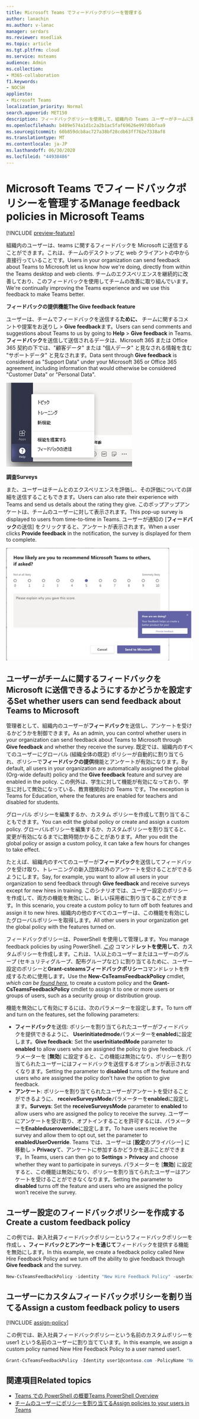 ```yaml
---
title: Microsoft Teams でフィードバックポリシーを管理する
author: lanachin
ms.author: v-lanac
manager: serdars
ms.reviewer: msedliak
ms.topic: article
ms.tgt.pltfrm: cloud
ms.service: msteams
audience: Admin
ms.collection:
- M365-collaboration
f1.keywords:
- NOCSH
appliesto:
- Microsoft Teams
localization_priority: Normal
search.appverid: MET150
description: フィードバックポリシーを使用して、組織内の Teams ユーザーがチームに関するフィードバックを Microsoft に送信できるかどうかを制御する方法について説明します。
ms.openlocfilehash: b489e574a1d1c2a2b1ac5faf69626e997dbbfaa9
ms.sourcegitcommit: 60b859dcb8ac727a38bf28cdb63ff762e7338af8
ms.translationtype: MT
ms.contentlocale: ja-JP
ms.lasthandoff: 06/30/2020
ms.locfileid: "44938486"
---
```

# <a name="manage-feedback-policies-in-microsoft-teams"></a><span data-ttu-id="d19c5-103">Microsoft Teams でフィードバックポリシーを管理する</span><span class="sxs-lookup"><span data-stu-id="d19c5-103">Manage feedback policies in Microsoft Teams</span></span>

[!INCLUDE [preview-feature](includes/preview-feature.md)]

<span data-ttu-id="d19c5-104">組織内のユーザーは、teams に関するフィードバックを Microsoft に送信することができます。これは、チームのデスクトップと web クライアントの中から直接行っていることです。</span><span class="sxs-lookup"><span data-stu-id="d19c5-104">Users in your organization can send feedback about Teams to Microsoft let us know how we're doing, directly from within the Teams desktop and web clients.</span></span> <span data-ttu-id="d19c5-105">チームのエクスペリエンスを継続的に改善しており、このフィードバックを使用してチームの改善に取り組んでいます。</span><span class="sxs-lookup"><span data-stu-id="d19c5-105">We're continually improving the Teams experience and we use this feedback to make Teams better.</span></span>

<span data-ttu-id="d19c5-106">**フィードバックの提供機能**</span><span class="sxs-lookup"><span data-stu-id="d19c5-106">**The Give feedback feature**</span></span>

<span data-ttu-id="d19c5-107">ユーザーは、チームでフィードバックを送信する**ために、** チームに関するコメントや提案をお送りし  >  **Give feedback**ます。</span><span class="sxs-lookup"><span data-stu-id="d19c5-107">Users can send comments and suggestions about Teams to us by going to **Help** > **Give feedback** in Teams.</span></span> <span data-ttu-id="d19c5-108">**フィードバック**を送信して送信されるデータは、Microsoft 365 または Office 365 契約の下では、"顧客データ" または "個人データ" と見なされる情報を含む "サポートデータ" と見なされます。</span><span class="sxs-lookup"><span data-stu-id="d19c5-108">Data sent through **Give feedback** is considered as "Support Data" under your Microsoft 365 or Office 365 agreement, including information that would otherwise be considered "Customer Data" or "Personal Data".</span></span>

![Teams の [フィードバックの提供] オプションのスクリーンショット](media/manage-feedback-policies-in-teams-give-feedback.png)

<span data-ttu-id="d19c5-110">**調査**</span><span class="sxs-lookup"><span data-stu-id="d19c5-110">**Surveys**</span></span>

<span data-ttu-id="d19c5-111">また、ユーザーはチームとのエクスペリエンスを評価し、その評価についての詳細を送信することもできます。</span><span class="sxs-lookup"><span data-stu-id="d19c5-111">Users can also rate their experience with Teams and send us details about the rating they give.</span></span> <span data-ttu-id="d19c5-112">このポップアップアンケートは、チームのユーザーに対して表示されます。</span><span class="sxs-lookup"><span data-stu-id="d19c5-112">This pop-up survey is displayed to users from time-to-time in Teams.</span></span> <span data-ttu-id="d19c5-113">ユーザーが通知の [**フィードバック**の送信] をクリックすると、アンケートが表示されます。</span><span class="sxs-lookup"><span data-stu-id="d19c5-113">When a user clicks **Provide feedback** in the notification, the survey is displayed for them to complete.</span></span>

![Teams でのアンケート通知とフォームのスクリーンショット](media/manage-feedback-policies-in-teams-survey.png)

## <a name="set-whether-users-can-send-feedback-about-teams-to-microsoft"></a><span data-ttu-id="d19c5-115">ユーザーがチームに関するフィードバックを Microsoft に送信できるようにするかどうかを設定する</span><span class="sxs-lookup"><span data-stu-id="d19c5-115">Set whether users can send feedback about Teams to Microsoft</span></span>

<span data-ttu-id="d19c5-116">管理者として、組織内のユーザーが**フィードバック**を送信し、アンケートを受けるかどうかを制御できます。</span><span class="sxs-lookup"><span data-stu-id="d19c5-116">As an admin, you can control whether users in your organization can send feedback about Teams to Microsoft through **Give feedback** and whether they receive the survey.</span></span> <span data-ttu-id="d19c5-117">既定では、組織内のすべてのユーザーにグローバル (組織全体の既定) ポリシーが自動的に割り当てられ、ポリシーで**フィードバックの提供**機能とアンケートが有効になります。</span><span class="sxs-lookup"><span data-stu-id="d19c5-117">By default, all users in your organization are automatically assigned the global (Org-wide default) policy and the **Give feedback** feature and survey are enabled in the policy.</span></span> <span data-ttu-id="d19c5-118">この例外は、学生に対して機能が有効になっており、学生に対して無効になっている、教育機関向けの Teams です。</span><span class="sxs-lookup"><span data-stu-id="d19c5-118">The exception is Teams for Education, where the features are enabled for teachers and disabled for students.</span></span>

<span data-ttu-id="d19c5-119">グローバル ポリシーを編集するか、カスタム ポリシーを作成して割り当てることもできます。</span><span class="sxs-lookup"><span data-stu-id="d19c5-119">You can edit the global policy or create and assign a custom policy.</span></span> <span data-ttu-id="d19c5-120">グローバルポリシーを編集するか、カスタムポリシーを割り当てると、変更が有効になるまでに数時間かかることがあります。</span><span class="sxs-lookup"><span data-stu-id="d19c5-120">After you edit the global policy or assign a custom policy, it can take a few hours for changes to take effect.</span></span>

<span data-ttu-id="d19c5-121">たとえば、組織内のすべてのユーザーが**フィードバック**を送信してフィードバックを受け取り、トレーニングの新入団体以外のアンケートを受けることができるようにします。</span><span class="sxs-lookup"><span data-stu-id="d19c5-121">Say, for example, you want to allow all users in your organization to send feedback through **Give feedback** and receive surveys except for new hires in training.</span></span> <span data-ttu-id="d19c5-122">このシナリオでは、ユーザー設定のポリシーを作成して、両方の機能を無効にし、新しい採用者に割り当てることができます。</span><span class="sxs-lookup"><span data-stu-id="d19c5-122">In this scenario, you create a custom policy to turn off both features and assign it to new hires.</span></span> <span data-ttu-id="d19c5-123">組織内の他のすべてのユーザーは、この機能を有効にしたグローバルポリシーを取得します。</span><span class="sxs-lookup"><span data-stu-id="d19c5-123">All other users in your organization get the global policy with the features turned on.</span></span>  

<span data-ttu-id="d19c5-124">フィードバックポリシーは、PowerShell を使用して管理します。</span><span class="sxs-lookup"><span data-stu-id="d19c5-124">You manage feedback policies by using PowerShell.</span></span> <span data-ttu-id="d19c5-125">*[この](https://docs.microsoft.com/office365/enterprise/powershell/manage-skype-for-business-online-with-office-365-powershell)* コマンド**レットを使用して**、カスタムポリシーを作成します。これは、1人以上のユーザーまたはユーザーのグループ (セキュリティグループ、配布グループなど) に割り当てるために、ユーザー設定のポリシーと**Grant-csteamsフィードバックポリシー**コマンドレットを作成するために使用します。</span><span class="sxs-lookup"><span data-stu-id="d19c5-125">Use the **New-CsTeamsFeedbackPolicy** cmdlet, *which can be [found here](https://docs.microsoft.com/office365/enterprise/powershell/manage-skype-for-business-online-with-office-365-powershell)*, to create a custom policy and the **Grant-CsTeamsFeedbackPolicy** cmdlet to assign it to one or more users or groups of users, such as a security group or distribution group.</span></span>

<span data-ttu-id="d19c5-126">機能を無効にして有効にするには、次のパラメーターを設定します。</span><span class="sxs-lookup"><span data-stu-id="d19c5-126">To turn off and turn on the features, set the following parameters:</span></span>

 - <span data-ttu-id="d19c5-127">**フィードバック**を送信: ポリシーを割り当てられたユーザーがフィードバックを提供できるように、 **Userinitiatedmode**パラメーターを**enabled**に設定します。</span><span class="sxs-lookup"><span data-stu-id="d19c5-127">**Give feedback**: Set the **userInitiatedMode** parameter to **enabled** to allow users who are assigned the policy to give feedback.</span></span> <span data-ttu-id="d19c5-128">パラメーターを [**無効**] に設定すると、この機能は無効になり、ポリシーを割り当てられたユーザーにはフィードバックを送信するオプションが表示されなくなります。</span><span class="sxs-lookup"><span data-stu-id="d19c5-128">Setting the parameter to **disabled** turns off the feature and users who are assigned the policy don't have the option to give feedback.</span></span>
 - <span data-ttu-id="d19c5-129">**アンケート**: ポリシーを割り当てられたユーザーがアンケートを受けることができるように、 **receiveSurveysMode**パラメーターを**enabled**に設定します。</span><span class="sxs-lookup"><span data-stu-id="d19c5-129">**Surveys**: Set the **receiveSurveysMode** parameter to **enabled** to allow users who are assigned the policy to receive the survey.</span></span> <span data-ttu-id="d19c5-130">ユーザーにアンケートを受け取り、オプトインすることを許可するには、パラメーターを**Enableduseroverride**に設定します。</span><span class="sxs-lookup"><span data-stu-id="d19c5-130">To have users receive the survey and allow them to opt out, set the parameter to **enabledUserOverride**.</span></span> <span data-ttu-id="d19c5-131">Teams では、ユーザーは [**設定**のプライバシー] に移動し  >  **Privacy**て、アンケートに参加するかどうかを選ぶことができます。</span><span class="sxs-lookup"><span data-stu-id="d19c5-131">In Teams, users can then go to **Settings** > **Privacy** and choose whether they want to participate in surveys.</span></span> <span data-ttu-id="d19c5-132">パラメーターを [**無効**] に設定すると、この機能は無効になり、ポリシーを割り当てられたユーザーはアンケートを受けることができなくなります。</span><span class="sxs-lookup"><span data-stu-id="d19c5-132">Setting the parameter to **disabled** turns off the feature and users who are assigned the policy won't receive the survey.</span></span>

## <a name="create-a-custom-feedback-policy"></a><span data-ttu-id="d19c5-133">ユーザー設定のフィードバックポリシーを作成する</span><span class="sxs-lookup"><span data-stu-id="d19c5-133">Create a custom feedback policy</span></span>

<span data-ttu-id="d19c5-134">この例では、新入社員フィードバックポリシーというフィードバックポリシーを作成し **、フィードバックとアンケートを通じて**フィードバックを提供する機能を無効にします。</span><span class="sxs-lookup"><span data-stu-id="d19c5-134">In this example, we create a feedback policy called New Hire Feedback Policy and we turn off the ability to give feedback through **Give feedback** and the survey.</span></span>

```PowerShell
New-CsTeamsFeedbackPolicy -identity "New Hire Feedback Policy" -userInitiatedMode disabled -receiveSurveysMode disabled
```

## <a name="assign-a-custom-feedback-policy-to-users"></a><span data-ttu-id="d19c5-135">ユーザーにカスタムフィードバックポリシーを割り当てる</span><span class="sxs-lookup"><span data-stu-id="d19c5-135">Assign a custom feedback policy to users</span></span>

[!INCLUDE [assign-policy](includes/assign-policy.md)]

<span data-ttu-id="d19c5-136">この例では、新入社員フィードバックポリシーという名前のカスタムポリシーを user1 という名前のユーザーに割り当てています。</span><span class="sxs-lookup"><span data-stu-id="d19c5-136">In this example, we assign a custom policy named New Hire Feedback Policy to a user named user1.</span></span>

```PowerShell
Grant-CsTeamsFeedbackPolicy -Identity user1@contoso.com -PolicyName "New Hire Feedback Policy"
```

## <a name="related-topics"></a><span data-ttu-id="d19c5-137">関連項目</span><span class="sxs-lookup"><span data-stu-id="d19c5-137">Related topics</span></span>

- [<span data-ttu-id="d19c5-138">Teams での PowerShell の概要</span><span class="sxs-lookup"><span data-stu-id="d19c5-138">Teams PowerShell Overview</span></span>](teams-powershell-overview.md)
- [<span data-ttu-id="d19c5-139">チームのユーザーにポリシーを割り当てる</span><span class="sxs-lookup"><span data-stu-id="d19c5-139">Assign policies to your users in Teams</span></span>](assign-policies.md)